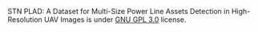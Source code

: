 STN PLAD: A Dataset for Multi-Size Power Line Assets Detection in High-Resolution UAV Images is under [GNU GPL 3.0](https://www.gnu.org/licenses/gpl-3.0.en.html) license.